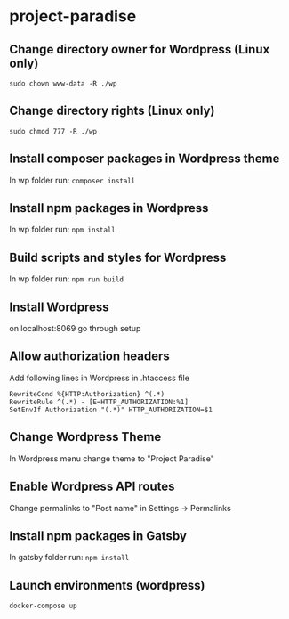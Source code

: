 # project-paradise

## Change directory owner for Wordpress (Linux only)

`sudo chown www-data -R ./wp`

## Change directory rights (Linux only)

`sudo chmod 777 -R ./wp`

## Install composer packages in Wordpress theme

In wp folder run: `composer install`

## Install npm packages in Wordpress

In wp folder run: `npm install`

## Build scripts and styles for Wordpress

In wp folder run: `npm run build`

## Install Wordpress

on localhost:8069 go through setup

## Allow authorization headers
Add following lines in Wordpress in .htaccess file
````
RewriteCond %{HTTP:Authorization} ^(.*)
RewriteRule ^(.*) - [E=HTTP_AUTHORIZATION:%1]
SetEnvIf Authorization "(.*)" HTTP_AUTHORIZATION=$1
````

## Change Wordpress Theme

In Wordpress menu change theme to "Project Paradise"

## Enable Wordpress API routes

Change permalinks to "Post name" in Settings -> Permalinks

## Install npm packages in Gatsby

In gatsby folder run: `npm install`

## Launch environments (wordpress)

`docker-compose up`
